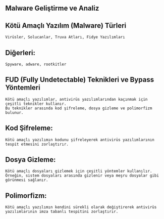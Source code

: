 ## Malware Geliştirme ve Analiz

## Kötü Amaçlı Yazılım (Malware) Türleri

```
Virüsler, Solucanlar, Truva Atları, Fidye Yazılımları 
```

## Diğerleri: 

```
Spyware, adware, rootkitler
```

## FUD (Fully Undetectable) Teknikleri ve Bypass Yöntemleri
```
Kötü amaçlı yazılımlar, antivirüs yazılımlarından kaçınmak için çeşitli teknikler kullanır.
Bu teknikler arasında kod şifreleme, dosya gizleme ve polimorfizm bulunur.
```
## Kod Şifreleme:
```
Kötü amaçlı yazılımın kodunu şifreleyerek antivirüs yazılımlarının tespit etmesini zorlaştırır.
```
## Dosya Gizleme:
```
Kötü amaçlı dosyaları gizlemek için çeşitli yöntemler kullanılır.
Örneğin, sistem dosyaları arasında gizlenir veya meşru dosyalar gibi görünmesi sağlanır.
```
## Polimorfizm:
```
Kötü amaçlı yazılımın kendini sürekli olarak değiştirerek antivirüs yazılımlarının imza tabanlı tespitini zorlaştırır.
```
